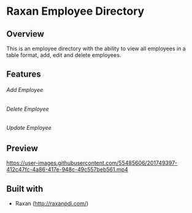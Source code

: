 # Raxan Employee Directory

## Overview
This is an employee directory with the ability to view all employees in a table format, add, edit and delete employees.

## Features
###### Add Employee
###### Delete Employee
###### Update Employee

## Preview
https://user-images.githubusercontent.com/55485606/201749397-412c47fc-4a86-417e-948c-49c557beb561.mp4

## Built with
* Raxan (http://raxanpdi.com/)

